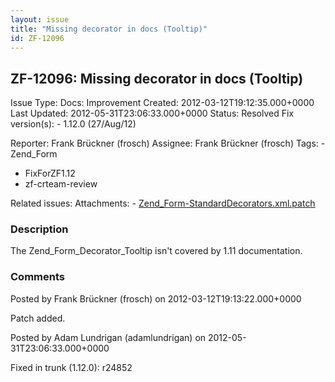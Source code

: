 ```yaml
---
layout: issue
title: "Missing decorator in docs (Tooltip)"
id: ZF-12096
---
```


ZF-12096: Missing decorator in docs (Tooltip)
---------------------------------------------

 Issue Type: Docs: Improvement Created: 2012-03-12T19:12:35.000+0000 Last Updated: 2012-05-31T23:06:33.000+0000 Status: Resolved Fix version(s): - 1.12.0 (27/Aug/12)
 
 Reporter:  Frank Brückner (frosch)  Assignee:  Frank Brückner (frosch)  Tags: - Zend\_Form
- FixForZF1.12
- zf-crteam-review
 
 Related issues: 
 Attachments: - [Zend\_Form-StandardDecorators.xml.patch](/issues/secure/attachment/14960/Zend_Form-StandardDecorators.xml.patch)
 
### Description

The Zend\_Form\_Decorator\_Tooltip isn't covered by 1.11 documentation.

 

 

### Comments

Posted by Frank Brückner (frosch) on 2012-03-12T19:13:22.000+0000

Patch added.

 

 

Posted by Adam Lundrigan (adamlundrigan) on 2012-05-31T23:06:33.000+0000

Fixed in trunk (1.12.0): r24852

 

 